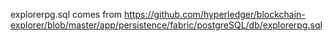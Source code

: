 explorerpg.sql comes from https://github.com/hyperledger/blockchain-explorer/blob/master/app/persistence/fabric/postgreSQL/db/explorerpg.sql

